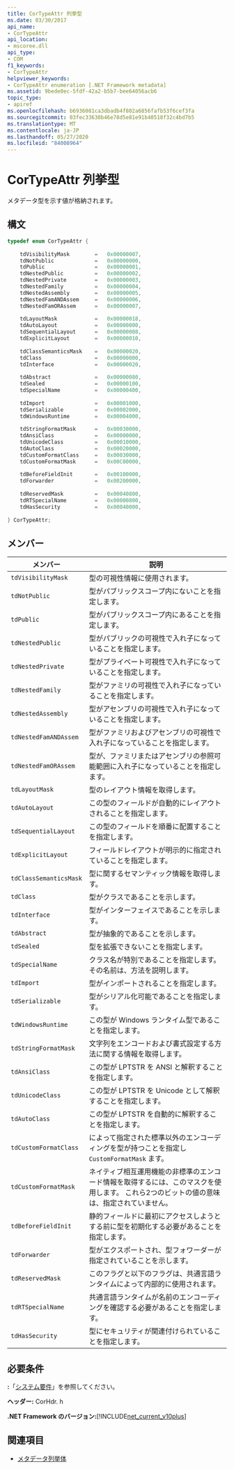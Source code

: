 ```yaml
---
title: CorTypeAttr 列挙型
ms.date: 03/30/2017
api_name:
- CorTypeAttr
api_location:
- mscoree.dll
api_type:
- COM
f1_keywords:
- CorTypeAttr
helpviewer_keywords:
- CorTypeAttr enumeration [.NET Framework metadata]
ms.assetid: 9bede0ec-5fdf-42a2-b5b7-bee64056acb6
topic_type:
- apiref
ms.openlocfilehash: b6936081ca3dbadb4f802a6856fafb53f6cef3fa
ms.sourcegitcommit: 03fec33630b46e78d5e81e91b40518f32c4bd7b5
ms.translationtype: MT
ms.contentlocale: ja-JP
ms.lasthandoff: 05/27/2020
ms.locfileid: "84008964"
---
```

# <a name="cortypeattr-enumeration"></a>CorTypeAttr 列挙型
メタデータ型を示す値が格納されます。  
  
## <a name="syntax"></a>構文  
  
```cpp  
typedef enum CorTypeAttr {  
  
    tdVisibilityMask        =   0x00000007,  
    tdNotPublic             =   0x00000000,  
    tdPublic                =   0x00000001,  
    tdNestedPublic          =   0x00000002,  
    tdNestedPrivate         =   0x00000003,  
    tdNestedFamily          =   0x00000004,  
    tdNestedAssembly        =   0x00000005,  
    tdNestedFamANDAssem     =   0x00000006,  
    tdNestedFamORAssem      =   0x00000007,  
  
    tdLayoutMask            =   0x00000018,  
    tdAutoLayout            =   0x00000000,  
    tdSequentialLayout      =   0x00000008,  
    tdExplicitLayout        =   0x00000010,  
  
    tdClassSemanticsMask    =   0x00000020,  
    tdClass                 =   0x00000000,  
    tdInterface             =   0x00000020,  
  
    tdAbstract              =   0x00000080,  
    tdSealed                =   0x00000100,  
    tdSpecialName           =   0x00000400,  
  
    tdImport                =   0x00001000,  
    tdSerializable          =   0x00002000,  
    tdWindowsRuntime        =   0x00004000,  
  
    tdStringFormatMask      =   0x00030000,  
    tdAnsiClass             =   0x00000000,  
    tdUnicodeClass          =   0x00010000,  
    tdAutoClass             =   0x00020000,  
    tdCustomFormatClass     =   0x00030000,  
    tdCustomFormatMask      =   0x00C00000,  
  
    tdBeforeFieldInit       =   0x00100000,  
    tdForwarder             =   0x00200000,  
  
    tdReservedMask          =   0x00040800,  
    tdRTSpecialName         =   0x00000800,  
    tdHasSecurity           =   0x00040000,  
  
} CorTypeAttr;  
```  
  
## <a name="members"></a>メンバー  
  
|メンバー|説明|  
|------------|-----------------|  
|`tdVisibilityMask`|型の可視性情報に使用されます。|  
|`tdNotPublic`|型がパブリックスコープ内にないことを指定します。|  
|`tdPublic`|型がパブリックスコープ内にあることを指定します。|  
|`tdNestedPublic`|型がパブリックの可視性で入れ子になっていることを指定します。|  
|`tdNestedPrivate`|型がプライベート可視性で入れ子になっていることを指定します。|  
|`tdNestedFamily`|型がファミリの可視性で入れ子になっていることを指定します。|  
|`tdNestedAssembly`|型がアセンブリの可視性で入れ子になっていることを指定します。|  
|`tdNestedFamANDAssem`|型がファミリおよびアセンブリの可視性で入れ子になっていることを指定します。|  
|`tdNestedFamORAssem`|型が、ファミリまたはアセンブリの参照可能範囲に入れ子になっていることを指定します。|  
|`tdLayoutMask`|型のレイアウト情報を取得します。|  
|`tdAutoLayout`|この型のフィールドが自動的にレイアウトされることを指定します。|  
|`tdSequentialLayout`|この型のフィールドを順番に配置することを指定します。|  
|`tdExplicitLayout`|フィールドレイアウトが明示的に指定されていることを指定します。|  
|`tdClassSemanticsMask`|型に関するセマンティック情報を取得します。|  
|`tdClass`|型がクラスであることを示します。|  
|`tdInterface`|型がインターフェイスであることを示します。|  
|`tdAbstract`|型が抽象的であることを示します。|  
|`tdSealed`|型を拡張できないことを指定します。|  
|`tdSpecialName`|クラス名が特別であることを指定します。 その名前は、方法を説明します。|  
|`tdImport`|型がインポートされることを指定します。|  
|`tdSerializable`|型がシリアル化可能であることを指定します。|  
|`tdWindowsRuntime`|この型が Windows ランタイム型であることを指定します。|  
|`tdStringFormatMask`|文字列をエンコードおよび書式設定する方法に関する情報を取得します。|  
|`tdAnsiClass`|この型が LPTSTR を ANSI と解釈することを指定します。|  
|`tdUnicodeClass`|この型が LPTSTR を Unicode として解釈することを指定します。|  
|`tdAutoClass`|この型が LPTSTR を自動的に解釈することを指定します。|  
|`tdCustomFormatClass`|によって指定された標準以外のエンコーディングを型が持つことを指定し `CustomFormatMask` ます。|  
|`tdCustomFormatMask`|ネイティブ相互運用機能の非標準のエンコード情報を取得するには、このマスクを使用します。 これら2つのビットの値の意味は、指定されていません。|  
|`tdBeforeFieldInit`|静的フィールドに最初にアクセスしようとする前に型を初期化する必要があることを指定します。|  
|`tdForwarder`|型がエクスポートされ、型フォワーダーが指定されていることを示します。|  
|`tdReservedMask`|このフラグと以下のフラグは、共通言語ランタイムによって内部的に使用されます。|  
|`tdRTSpecialName`|共通言語ランタイムが名前のエンコーディングを確認する必要があることを指定します。|  
|`tdHasSecurity`|型にセキュリティが関連付けられていることを指定します。|  
  
## <a name="requirements"></a>必要条件  
 **:**「[システム要件](../../get-started/system-requirements.md)」を参照してください。  
  
 **ヘッダー:** CorHdr. h  
  
 **.NET Framework のバージョン:**[!INCLUDE[net_current_v10plus](../../../../includes/net-current-v10plus-md.md)]  
  
## <a name="see-also"></a>関連項目

- [メタデータ列挙体](metadata-enumerations.md)
